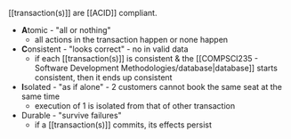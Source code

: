 [[transaction(s)]] are [[ACID]] compliant.
- **A**tomic - "all or nothing"
	- all actions in the transaction happen or none happen
- **C**onsistent - "looks correct" - no in valid data
	- if each [[transaction(s)]] is consistent & the [[COMPSCI235 - Software Development Methodologies/database|database]] starts consistent, then it ends up consistent
- **I**solated - "as if alone" - 2 customers cannot book the same seat at the same time
	- execution of 1  is isolated from that of other transaction
- Durable - "survive failures"
	- if a [[transaction(s)]] commits, its effects persist